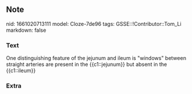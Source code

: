 ## Note
nid: 1661020713111
model: Cloze-7de96
tags: GSSE::!Contributor::Tom_Li
markdown: false

### Text
One distinguishing feature of the jejunum and ileum is "windows" between straight arteries are present in the {{c1::jejunum}} but absent in the {{c1::ileum}}

### Extra


